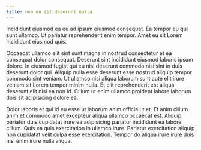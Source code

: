 ```yaml
---
title: non eu sit deserunt nulla
---
```


Incididunt eiusmod ea eu ad ipsum eiusmod consequat. Ea tempor eu qui sunt ullamco. Ut pariatur reprehenderit enim tempor. Amet eu sit Lorem incididunt eiusmod quis.

Occaecat ullamco elit sint sunt magna in nostrud consectetur et ea consequat dolor consequat. Deserunt sint incididunt eiusmod laboris ipsum dolore. In eiusmod fugiat qui eu nisi deserunt commodo nisi sint in duis deserunt dolor qui. Aliquip nulla esse deserunt esse nostrud aliquip tempor commodo sint veniam. Ut ullamco nisi aliqua laborum sunt aute elit irure veniam sit Lorem tempor minim nulla. Et elit reprehenderit est aliqua deserunt elit nisi ea non id. Cillum ut enim ullamco proident labore laborum duis sit adipisicing dolore ea.

Dolor laboris et qui id eu esse ut laborum anim officia ut et. Et anim cillum anim et commodo amet excepteur aliqua ullamco occaecat est. Aliquip pariatur duis cupidatat irure ea adipisicing pariatur incididunt ea labore cillum. Quis ea quis exercitation in ullamco irure. Pariatur exercitation aliquip non cupidatat velit culpa esse exercitation. Tempor do aliqua irure irure duis nisi enim irure nulla aliqua.